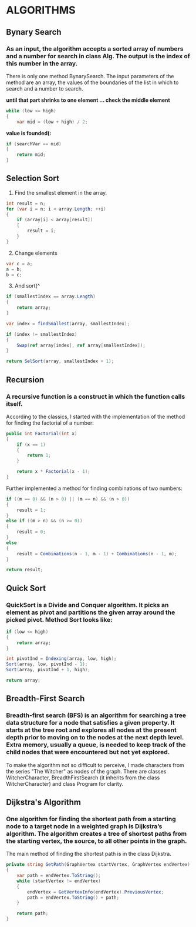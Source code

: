 # ALGORITHMS

## **Bynary Search**

### As an input, the algorithm accepts a sorted array of numbers and a number for search in class Alg. The output is the index of this number in the array.

There is only one method BynarySearch. The input parameters of the method are an array, the values of the boundaries of the list in which to search and a number to search.

**until that part shrinks to one element ... check the middle element**

```c#
while (low <= high)
{
    var mid = (low + high) / 2;
```

**value is founded(:**

```c#
if (searchVar == mid)
{
    return mid;
}
```

## Selection Sort

1. Find the smallest element in the array.

```c#
int result = n;
for (var i = n; i < array.Length; ++i)
{
    if (array[i] < array[result])
    {
        result = i;
    }
}

```

2. Change elements

```c#
var c = a;
a = b;
b = c;
```

3. And sort(^

```c#
if (smallestIndex == array.Length)
{
    return array;
}

var index = findSmallest(array, smallestIndex);

if (index != smallestIndex)
{
    Swap(ref array[index], ref array[smallestIndex]);
}

return SelSort(array, smallestIndex + 1);
```

## Recursion

### A recursive function is a construct in which the function calls itself.

According to the classics, I started with the implementation of the method for finding the factorial of a number:

```c#
public int Factorial(int x)
{
    if (x == 1)
    {
        return 1;
    }

    return x * Factorial(x - 1);
}
```

Further implemented a method for finding combinations of two numbers:

```c#
if ((m == 0) && (n > 0) || (m == n) && (n > 0))
{
    result = 1;
}
else if ((m > n) && (n >= 0))
{
    result = 0;
}
else
{
    result = Combinations(n - 1, m - 1) + Combinations(n - 1, m);
}

return result;
```

## Quick Sort

### QuickSort is a Divide and Conquer algorithm. It picks an element as pivot and partitions the given array around the picked pivot. Method Sort looks like:

```c#
if (low <= high)
{
    return array;
}

int pivotInd = Indexing(array, low, high);
Sort(array, low, pivotInd - 1);
Sort(array, pivotInd + 1, high);

return array;
```

## Breadth-First Search

### Breadth-first search (BFS) is an algorithm for searching a tree data structure for a node that satisfies a given property. It starts at the tree root and explores all nodes at the present depth prior to moving on to the nodes at the next depth level. Extra memory, usually a queue, is needed to keep track of the child nodes that were encountered but not yet explored.

To make the algorithm not so difficult to perceive, I made characters from the series "The Witcher" as nodes of the graph. There are classes WitcherCharacter, BreadthFirstSearch (it inherits from the class WitcherCharacter) and class Program for clarity.

## Dijkstra's Algorithm

### One algorithm for finding the shortest path from a starting node to a target node in a weighted graph is Dijkstra’s algorithm. The algorithm creates a tree of shortest paths from the starting vertex, the source, to all other points in the graph.

The main method of finding the shortest path is in the class Dijkstra.

```c#
private string GetPath(GraphVertex startVertex, GraphVertex endVertex)
{
    var path = endVertex.ToString();
    while (startVertex != endVertex)
    {
        endVertex = GetVertexInfo(endVertex).PreviousVertex;
        path = endVertex.ToString() + path;
    }

    return path;
}
```
